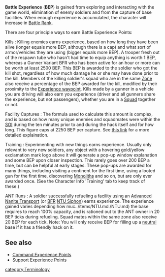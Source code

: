**Battle Experience** (**BEP**) is gained from exploring and interacting
with the game world, elimination of enemy soldiers and from the capture
of base facilities. When enough experience is accumulated, the character
will increase in [Battle Rank](Battle_Rank.md).

There are four principle ways to earn Battle Experience Points:

Kills : Killing enemies earns experience, based on how long they have been alive (longer equals more BEP, although there is a cap) and what sort of armor/vehicles they are using (bigger equals more BEP). A trooper fresh out of the respawn tube who hasn't had time to equip anything is worth 1 BEP, whereas a Gunner Variant BFR who has been active for an hour or more can be worth at least 2500 BEP. This BEP is awarded to the soldier who got the kill shot, regardless of how much damage he or she may have done prior to the kill. Members of the killing soldier's squad who are in the same [Zone](Zone.md) also receive a percentage of the BEP awarded for the kill, modified by their proximity to the [Experience waypoint](Waypoint.md). Kills made by a gunner in a vehicle you are driving will also earn you experience (driver and all gunners share the experience, but not passengers), whether you are in a [Squad](Squad.md) together or not.

<!-- -->

Facility Captures : The formula used to calculate this amount is complex, and is based on how many unique enemies and squadmates were within the [SOI](../locations/Sphere_of_Influence.md) during the ten minutes prior to and during the hack itself and for how long. This figure caps at 2250 BEP per capture. See [this link](http://forums.station.sony.com/ps/posts/list.m?topic_id=22100000022) for a more detailed explaination.

<!-- -->

Training : Experimenting with new things earns experience. Usually only relevant to very new soldiers, any object with a hovering gold/yellow exclamation mark logo above it will generate a pop-up window explanation and some BEP upon closer inspection. This rarely goes over 200 BEP a time, but can be helpful at early stages. These pop-ups are awarded for many things, including visiting a continent for the first time, using a looted gun for the first time, discovering [Monoliths](../items/Monolith.md) and so on, but are only ever awarded once. (See the Character Info 'Training' tab to keep track of these.)

<!-- -->

ANT Runs : A soldier successfully refueling a facility using an [Advanced Nanite Transport](../vehicles/Advanced_Nanite_Transport.md) (or [BFR](../BattleFrame_Robotics.md) [NTU Siphon](../weapons/NTU_Siphon.md)) earns experience. The experience gained varies depending how muc../items/NTU.md./NTU.md) the base requires to reach 100% capacity, and is rationed out to the ANT owner in 20 BEP ticks during refueling. Squad mates within the same zone also receive 20 BEP for each tick. Note: You will only receive BEP for filling up a [neutral](Neutral.md) base if it has a friendly hack on it.

## See also

- [Command Experience Points](Command_Experience_Points.md)
- [Support Experience Points](Support_Experience_Points.md)

[category:Terminology](category:Terminology.md)
